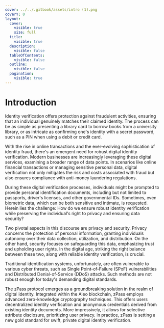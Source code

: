```yaml
---
cover: ../../.gitbook/assets/intro (1).png
coverY: 0
layout:
  cover:
    visible: true
    size: full
  title:
    visible: true
  description:
    visible: false
  tableOfContents:
    visible: false
  outline:
    visible: false
  pagination:
    visible: true
---
```


# Introduction

Identity verification offers protection against fraudulent activities, ensuring that an individual genuinely matches their claimed identity. The process can be as simple as presenting a library card to borrow books from a university library, or as intricate as confirming one's identity with a secret password, such as a PIN when using a debit or credit card.

With the rise in online transactions and the ever-evolving sophistication of identity fraud, there's an emergent need for robust digital identity verification. Modern businesses are increasingly leveraging these digital services, examining a broader range of data points. In scenarios like online financial transactions or managing sensitive personal data, digital verification not only mitigates the risk and costs associated with fraud but also ensures compliance with anti-money laundering regulations.

During these digital verification processes, individuals might be prompted to provide personal identification documents, including but not limited to passports, driver's licenses, and other governmental IDs. Sometimes, even biometric data, which can be both sensitive and intimate, is requested. Herein lies the challenge: How do we ensure robust identity verification while preserving the individual's right to privacy and ensuring data security?

Two pivotal aspects in this discourse are privacy and security. Privacy concerns the protection of personal information, granting individuals autonomy over their data collection, utilization, and distribution. On the other hand, security focuses on safeguarding this data, emphasizing trust and upholding user rights. In the digital age, striking the right balance between these two, along with reliable identity verification, is crucial.

Traditional identification systems, unfortunately, are often vulnerable to various cyber threats, such as Single Point-of-Failure (SPoF) vulnerabilities and Distributed Denial-of-Service (DDoS) attacks. Such methods are not robust enough for today's demanding digital standards.

The zPass protocol emerges as a groundbreaking solution in the realm of digital identity. Integrated within the Aleo blockchain, zPass employs advanced zero-knowledge cryptography techniques. This offers users decentralized identity verification and anonymous credentials derived from existing identity documents. More impressively, it allows for selective attribute disclosure, prioritizing user privacy. In practice, zPass is setting a new gold standard for swift, private digital identity verification.
